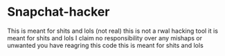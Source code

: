 # Snapchat-hacker
This is meant for shits and lols (not real)
this is not a rwal hacking tool it is meant for shits and lols 
I claim no responsibility over any mishaps or unwanted you have  reagring this code this is meant for shits and lols
